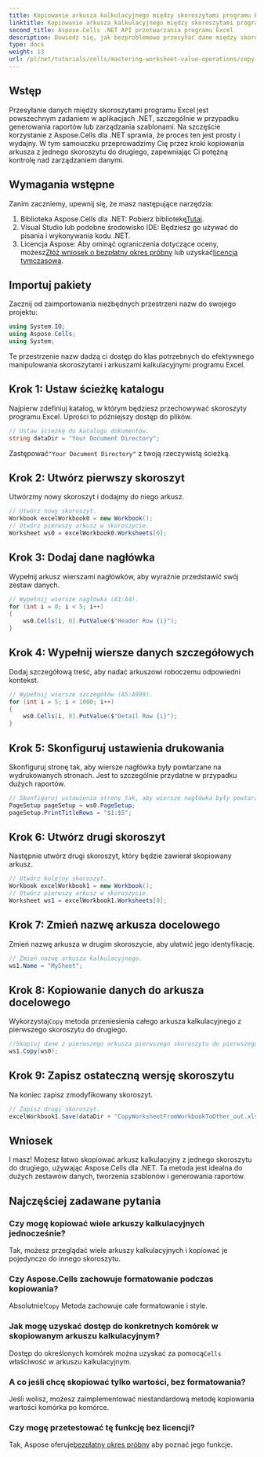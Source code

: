 ```yaml
---
title: Kopiowanie arkusza kalkulacyjnego między skoroszytami programu Excel za pomocą Aspose.Cells
linktitle: Kopiowanie arkusza kalkulacyjnego między skoroszytami programu Excel za pomocą Aspose.Cells
second_title: Aspose.Cells .NET API przetwarzania programu Excel
description: Dowiedz się, jak bezproblemowo przesyłać dane między skoroszytami programu Excel w aplikacjach .NET za pomocą Aspose.Cells. Ten kompleksowy samouczek przeprowadzi Cię przez każdy etap kopiowania arkuszy.
type: docs
weight: 13
url: /pl/net/tutorials/cells/mastering-worksheet-value-operations/copy-worksheet-between-workbooks/
---
```

## Wstęp

Przesyłanie danych między skoroszytami programu Excel jest powszechnym zadaniem w aplikacjach .NET, szczególnie w przypadku generowania raportów lub zarządzania szablonami. Na szczęście korzystanie z Aspose.Cells dla .NET sprawia, że proces ten jest prosty i wydajny. W tym samouczku przeprowadzimy Cię przez kroki kopiowania arkusza z jednego skoroszytu do drugiego, zapewniając Ci potężną kontrolę nad zarządzaniem danymi.

## Wymagania wstępne

Zanim zaczniemy, upewnij się, że masz następujące narzędzia:

1.  Biblioteka Aspose.Cells dla .NET: Pobierz bibliotekę[Tutaj](https://releases.aspose.com/cells/net/).
2. Visual Studio lub podobne środowisko IDE: Będziesz go używać do pisania i wykonywania kodu .NET.
3.  Licencja Aspose: Aby ominąć ograniczenia dotyczące oceny, możesz[Złóż wniosek o bezpłatny okres próbny](https://releases.aspose.com/) lub uzyskać[licencja tymczasowa](https://purchase.aspose.com/temporary-license/).

## Importuj pakiety

Zacznij od zaimportowania niezbędnych przestrzeni nazw do swojego projektu:

```csharp
using System.IO;
using Aspose.Cells;
using System;
```

Te przestrzenie nazw dadzą ci dostęp do klas potrzebnych do efektywnego manipulowania skoroszytami i arkuszami kalkulacyjnymi programu Excel.

## Krok 1: Ustaw ścieżkę katalogu

Najpierw zdefiniuj katalog, w którym będziesz przechowywać skoroszyty programu Excel. Uprości to późniejszy dostęp do plików.

```csharp
// Ustaw ścieżkę do katalogu dokumentów.
string dataDir = "Your Document Directory";
```
 Zastępować`"Your Document Directory"` z twoją rzeczywistą ścieżką.

## Krok 2: Utwórz pierwszy skoroszyt

Utwórzmy nowy skoroszyt i dodajmy do niego arkusz.

```csharp
// Utwórz nowy skoroszyt.
Workbook excelWorkbook0 = new Workbook();
// Otwórz pierwszy arkusz w skoroszycie.
Worksheet ws0 = excelWorkbook0.Worksheets[0];
```

## Krok 3: Dodaj dane nagłówka

Wypełnij arkusz wierszami nagłówków, aby wyraźnie przedstawić swój zestaw danych.

```csharp
// Wypełnij wiersze nagłówka (A1:A4).
for (int i = 0; i < 5; i++)
{
    ws0.Cells[i, 0].PutValue($"Header Row {i}");
}
```

## Krok 4: Wypełnij wiersze danych szczegółowych

Dodaj szczegółową treść, aby nadać arkuszowi roboczemu odpowiedni kontekst.

```csharp
// Wypełnij wiersze szczegółów (A5:A999).
for (int i = 5; i < 1000; i++)
{
    ws0.Cells[i, 0].PutValue($"Detail Row {i}");
}
```

## Krok 5: Skonfiguruj ustawienia drukowania

Skonfiguruj stronę tak, aby wiersze nagłówka były powtarzane na wydrukowanych stronach. Jest to szczególnie przydatne w przypadku dużych raportów.

```csharp
// Skonfiguruj ustawienia strony tak, aby wiersze nagłówka były powtarzane na każdej stronie.
PageSetup pageSetup = ws0.PageSetup;
pageSetup.PrintTitleRows = "$1:$5";
```

## Krok 6: Utwórz drugi skoroszyt

Następnie utwórz drugi skoroszyt, który będzie zawierał skopiowany arkusz.

```csharp
// Utwórz kolejny skoroszyt.
Workbook excelWorkbook1 = new Workbook();
// Otwórz pierwszy arkusz w skoroszycie.
Worksheet ws1 = excelWorkbook1.Worksheets[0];
```

## Krok 7: Zmień nazwę arkusza docelowego

Zmień nazwę arkusza w drugim skoroszycie, aby ułatwić jego identyfikację.

```csharp
// Zmień nazwę arkusza kalkulacyjnego.
ws1.Name = "MySheet";
```

## Krok 8: Kopiowanie danych do arkusza docelowego

 Wykorzystaj`Copy` metoda przeniesienia całego arkusza kalkulacyjnego z pierwszego skoroszytu do drugiego.

```csharp
//Skopiuj dane z pierwszego arkusza pierwszego skoroszytu do pierwszego arkusza drugiego skoroszytu.
ws1.Copy(ws0);
```

## Krok 9: Zapisz ostateczną wersję skoroszytu

Na koniec zapisz zmodyfikowany skoroszyt.

```csharp
// Zapisz drugi skoroszyt.
excelWorkbook1.Save(dataDir + "CopyWorksheetFromWorkbookToOther_out.xls");
```

## Wniosek

I masz! Możesz łatwo skopiować arkusz kalkulacyjny z jednego skoroszytu do drugiego, używając Aspose.Cells dla .NET. Ta metoda jest idealna do dużych zestawów danych, tworzenia szablonów i generowania raportów. 

## Najczęściej zadawane pytania

### Czy mogę kopiować wiele arkuszy kalkulacyjnych jednocześnie?  
Tak, możesz przeglądać wiele arkuszy kalkulacyjnych i kopiować je pojedynczo do innego skoroszytu.

### Czy Aspose.Cells zachowuje formatowanie podczas kopiowania?  
 Absolutnie!`Copy` Metoda zachowuje całe formatowanie i style.

### Jak mogę uzyskać dostęp do konkretnych komórek w skopiowanym arkuszu kalkulacyjnym?  
 Dostęp do określonych komórek można uzyskać za pomocą`Cells` właściwość w arkuszu kalkulacyjnym.

### A co jeśli chcę skopiować tylko wartości, bez formatowania?  
Jeśli wolisz, możesz zaimplementować niestandardową metodę kopiowania wartości komórka po komórce.

### Czy mogę przetestować tę funkcję bez licencji?  
 Tak, Aspose oferuje[bezpłatny okres próbny](https://releases.aspose.com/) aby poznać jego funkcje.